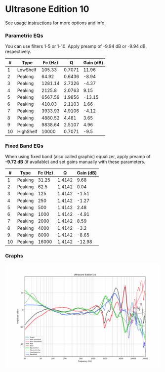 # Ultrasone Edition 10
See [usage instructions](https://github.com/jaakkopasanen/AutoEq#usage) for more options and info.

### Parametric EQs
You can use filters 1-5 or 1-10. Apply preamp of -9.94 dB or -9.94 dB, respectively.

|   # | Type      |   Fc (Hz) |      Q |   Gain (dB) |
|-----|-----------|-----------|--------|-------------|
|   1 | LowShelf  |    105.33 | 0.7071 |       11.96 |
|   2 | Peaking   |     64.92 | 0.6436 |       -8.94 |
|   3 | Peaking   |   1281.14 | 2.7326 |       -4.37 |
|   4 | Peaking   |   2125.8  | 2.0763 |        9.15 |
|   5 | Peaking   |   6567.59 | 1.9856 |      -13.15 |
|   6 | Peaking   |    410.03 | 2.1103 |        1.66 |
|   7 | Peaking   |   3933.93 | 4.9106 |       -4.12 |
|   8 | Peaking   |   4880.52 | 4.481  |        3.65 |
|   9 | Peaking   |   9838.64 | 2.5107 |        4.96 |
|  10 | HighShelf |  10000    | 0.7071 |       -9.5  |

### Fixed Band EQs
When using fixed band (also called graphic) equalizer, apply preamp of **-9.72 dB** (if available) and set gains manually with these parameters.

|   # | Type    |   Fc (Hz) |      Q |   Gain (dB) |
|-----|---------|-----------|--------|-------------|
|   1 | Peaking |     31.25 | 1.4142 |        9.68 |
|   2 | Peaking |     62.5  | 1.4142 |        0.04 |
|   3 | Peaking |    125    | 1.4142 |       -1.51 |
|   4 | Peaking |    250    | 1.4142 |       -1.27 |
|   5 | Peaking |    500    | 1.4142 |        2.48 |
|   6 | Peaking |   1000    | 1.4142 |       -4.91 |
|   7 | Peaking |   2000    | 1.4142 |        8.59 |
|   8 | Peaking |   4000    | 1.4142 |       -3.2  |
|   9 | Peaking |   8000    | 1.4142 |       -8.65 |
|  10 | Peaking |  16000    | 1.4142 |      -12.98 |

### Graphs
![](./Ultrasone%20Edition%2010.png)
